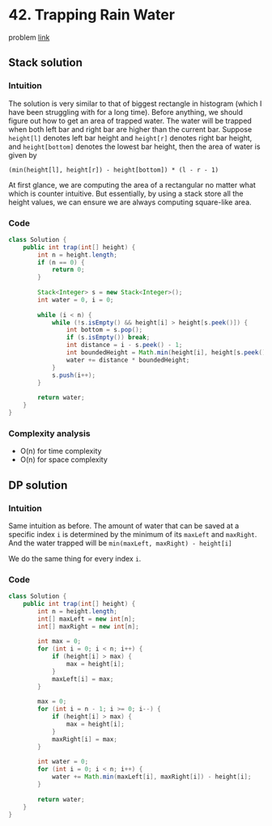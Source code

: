 # 42. Trapping Rain Water
problem [link](https://leetcode.com/problems/trapping-rain-water/)

## Stack solution
### Intuition
The solution is very similar to that of biggest rectangle in histogram (which I have been struggling with for a long time). Before anything,
we should figure out how to get an area of trapped water. The water will be trapped when both left bar and right bar are higher than
the current bar. Suppose `height[l]` denotes left bar height and `height[r]` denotes right bar height, and `height[bottom]` denotes the
lowest bar height, then the area of water is given by 

`(min(height[l], height[r]) - height[bottom]) * (l - r - 1)`

At first glance, we are computing the area of a rectangular no matter what which is counter intuitive. But essentially, by using 
a stack store all the height values, we can ensure we are always computing square-like area.

### Code
```java
class Solution {
    public int trap(int[] height) {
        int n = height.length;
        if (n == 0) {
            return 0;
        }
        
        Stack<Integer> s = new Stack<Integer>();
        int water = 0, i = 0;
        
        while (i < n) {
            while (!s.isEmpty() && height[i] > height[s.peek()]) {
                int bottom = s.pop();
                if (s.isEmpty()) break;
                int distance = i - s.peek() - 1;
                int boundedHeight = Math.min(height[i], height[s.peek()]) - height[bottom];
                water += distance * boundedHeight;
            }
            s.push(i++);
        }
        
        return water;
    }
}
```

### Complexity analysis
* O(n) for time complexity
* O(n) for space complexity

## DP solution
### Intuition
Same intuition as before. The amount of water that can be saved at a specific index `i` is determined by the minimum of its `maxLeft` and `maxRight`. 
And the water trapped will be `min(maxLeft, maxRight) - height[i]`

We do the same thing for every index `i`.

### Code
```java
class Solution {
    public int trap(int[] height) {
        int n = height.length;
        int[] maxLeft = new int[n];
        int[] maxRight = new int[n];
        
        int max = 0;
        for (int i = 0; i < n; i++) {
            if (height[i] > max) {
                max = height[i];
            }
            maxLeft[i] = max;
        }
        
        max = 0;
        for (int i = n - 1; i >= 0; i--) {
            if (height[i] > max) {
                max = height[i];
            }
            maxRight[i] = max;
        }
        
        int water = 0;
        for (int i = 0; i < n; i++) {
            water += Math.min(maxLeft[i], maxRight[i]) - height[i];
        }
        
        return water;
    }
}
```
